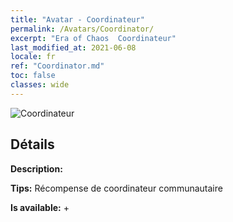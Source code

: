 ```yaml
---
title: "Avatar - Coordinateur"
permalink: /Avatars/Coordinator/
excerpt: "Era of Chaos  Coordinateur"
last_modified_at: 2021-06-08
locale: fr
ref: "Coordinator.md"
toc: false
classes: wide
---
```

 ![Coordinateur](/images/a/avatarFrame_15.png)

## Détails

 **Description:**  

 **Tips:** Récompense de coordinateur communautaire 

 **Is available:**  + 

